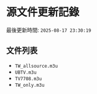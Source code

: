 # 源文件更新記錄

最後更新時間: `2025-08-17 23:30:19`

## 文件列表
- `TW_allsource.m3u`
- `UBTV.m3u`
- `TV7708.m3u`
- `TW_only.m3u`
